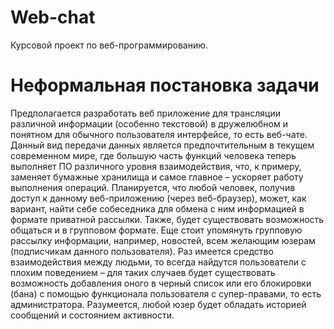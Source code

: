 # Web-chat
Курсовой проект по веб-программированию.

# Неформальная постановка задачи
Предполагается разработать веб приложение для трансляции различной информации (особенно текстовой) в дружелюбном и понятном для обычного пользователя интерфейсе, то есть веб-чате. Данный вид передачи данных является предпочтительным в текущем современном мире, где большую часть функций человека теперь выполняет ПО различного уровня взаимодействия, что, к примеру, заменяет бумажные хранилища и самое главное – ускоряет работу выполнения операций. 
	Планируется, что любой человек, получив доступ к данному веб-приложению (через веб-браузер), может, как вариант, найти себе собеседника для обмена с ним информацией в формате приватной рассылки. Также, будет существовать возможность общаться и в групповом формате. Еще стоит упомянуть групповую рассылку информации, например, новостей, всем желающим юзерам (подписчикам данного пользователя). Раз имеется средство взаимодействия между людьми, то всегда найдутся пользователи с плохим поведением – для таких случаев будет существовать возможность добавления оного в черный список или его блокировки (бана) с помощью функционала пользователя с супер-правами, то есть администратора. 
Разумеется, любой юзер будет обладать историей сообщений и состоянием активности.
